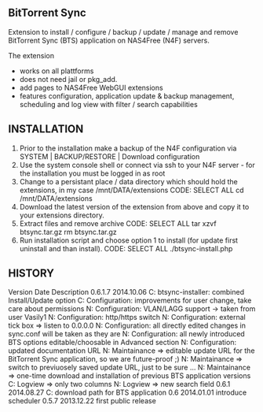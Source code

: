 BitTorrent Sync
---------------

Extension to install / configure / backup / update / manage and remove BitTorrent Sync (BTS) application on NAS4Free (N4F) servers.

The extension
- works on all plattforms
- does not need jail or pkg_add.
- add pages to NAS4Free WebGUI extensions
- features configuration, application update & backup management, scheduling and log view with filter / search capabilities

INSTALLATION
------------
1. Prior to the installation make a backup of the N4F configuration via SYSTEM | BACKUP/RESTORE | Download configuration
2. Use the system console shell or connect via ssh to your N4F server - for the installation you must be logged in as root
3. Change to a persistant place / data directory which should hold the extensions, in my case /mnt/DATA/extensions
CODE: SELECT ALL
cd /mnt/DATA/extensions
4. Download the latest version of the extension from above and copy it to your extensions directory.
5. Extract files and remove archive
CODE: SELECT ALL
tar xzvf btsync.tar.gz
rm btsync.tar.gz
6. Run installation script and choose option 1 to install (for update first uninstall and than install).
CODE: SELECT ALL
./btsync-install.php

HISTORY
-------
Version Date		Description
0.6.1.7	2014.10.06	C: btsync-installer: combined Install/Update option
					C: Configuration: improvements for user change, take care about permissions
					N: Configuration: VLAN/LAGG support -> taken from user Vasily1
					N: Configuration: http/https switch
					N: Configuration: external tick box => listen to 0.0.0.0
					N: Configuration: all directly edited changes in sync.conf will be taken as they are 
					N: Configuration: all newly introduced BTS options editable/choosable in Advanced section
					N: Configuration: updated documentation URL
					N: Maintainance => editable update URL for the BitTorrent Sync application, so we are future-proof  ;) 
					N: Maintainance => switch to previuosely saved update URL, just to be sure ...
					N: Maintainance => one-time download and installation of previous BTS application versions	
					C: Logview => only two columns
					N: Logview => new search field
0.6.1	2014.08.27	C: download path for BTS application
0.6		2014.01.01	introduce scheduler
0.5.7	2013.12.22	first public release
